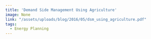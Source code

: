 ```yaml
---
title: 'Demand Side Management Using Agriculture'
image: None
link: "/assets/uploads/blog/2016/05/dsm_using_agriculture.pdf"
tags:
  - Energy Planning
---
```

